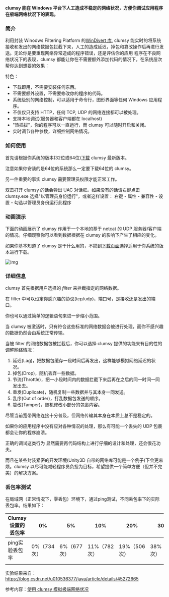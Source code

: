 **clumsy 能在 Windows 平台下人工造成不稳定的网络状况，方便你调试应用程序在极端网络状况下的表现。**

### 简介

利用封装 Winodws Filtering Platform 的[WinDivert 库](http://reqrypt.org/windivert.html), clumsy 能实时的将系统接收和发出的网络数据包拦截下来，人工的造成延迟，掉包和篡改操作后再进行发送。无论你是要重现网络异常造成的程序错误，还是评估你的应用 程序在不良网络状况下的表现，clumsy 都能让你在不需要额外添加代码的情况下，在系统层次帮你达到想要的效果：

特色：     

- 下载即用，不需要安装任何东西。
- 不需要额外设置，不需要修改你的程序的代码。
- 系统级别的网络控制，可以适用于命令行，图形界面等任何 Windows 应用程序。
- 不仅仅只支持 HTTP，任何 TCP, UDP 的网络连接都可以被处理。
- 支持本地调试(服务器和客户端都在 localhost)
- "热插拔"，你的程序可以一直运行，而 clumsy 可以随时开启和关闭。
- 实时调节各种参数，详细控制网络情况。

### 如何使用

首先请根据你系统的版本(32位或64位)[下载](http://jagt.github.io/clumsy/cn/download.html) clumsy 最新版本。

注意如果你安装的是64位的系统那么一定要下载64位的 clumsy。

另一件重要的事实 clumsy 需要管理员权限才能正常工作。

双击打开 clumsy 的话会弹出 UAC 对话框。如果没有的话请右键点击 clumsy.exe 选择"以管理员身份运行"，或者这样设置： 右键 - 属性 - 兼容性 - 设置 - 勾选以管理员身份运行此程序 

### 动画演示

下面的动画展示了 clumsy 作用于一个本地的基于 netcat 的 UDP 服务器/客户端的情况。仔细观察你可以看到数据根据在 clumsy 的影响下产生了相应的变化。      

如果你基本知道了 clumsy 是干什么用的，不妨到[下载页面](http://jagt.github.io/clumsy/cn/download)选择适用于你系统的版本进行下载。

![img](http://static.oschina.net/uploads/img/201411/14065843_PsSP.gif)

### 详细信息

clumsy 首先根据用户选择的 *filter* 来拦截指定的网络数据。

在 filter 中可以设定你感兴趣的协议(tcp/udp)，端口号，是接收还是发出的端口。

你也可以通过简单的逻辑语句来进一步缩小范围。

当 clumsy 被激活时，只有符合这些标准的网络数据会被进行处理，而你不感兴趣的数据仍然会由系统正常传输。

当被 filter 的网络数据包被拦截后，你可以选择 clumsy 提供的功能来有目的性的调整网络情况：

1. 延迟(Lag)，把数据包缓存一段时间后再发出，这样能够模拟网络延迟的状况。
2. 掉包(Drop)，随机丢弃一些数据。
3. 节流(Throttle)，把一小段时间内的数据拦截下来后再在之后的同一时间一同发出去。
4. 重发(Duplicate)，随机复制一些数据并与其本身一同发送。
5. 乱序(Out of order)，打乱数据包发送的顺序。
6. 篡改(Tamper)，随机修改小部分的包裹内容。

尽管当前宽带网络连接十分普及，但网络传输其本身在本质上总不是稳定的。

如果你的应用程序中没有应对各种情况的处理，那么有可能一个丢失的 UDP 包裹都会让你的程序崩溃。

正确的调试这类行为       显然需要再代码结构上进行仔细的设计和处理，还会很花功夫。

而且在某些封装紧密的开发环境(Unity3D 自带的网络库可能是一个例子)下会更麻烦。clumsy 以尽可能减轻程序员负担为目标，希望提供一个简单方便（但并不完美）的解决方案。

### 丢包率测试

在局域网（正常情况下，零丢包）环境下，通过ping测试，不同丢包率下的实际丢包率。结果如下：

| Clumsy设置的丢包率 | 0%          | 5%          | 10%          | 20%          | 30%          | 40%          | 50%           | 60%          | 70%          | 80%          | 90%          |
| ------------------ | ----------- | ----------- | ------------ | ------------ | ------------ | ------------ | ------------- | ------------ | ------------ | ------------ | ------------ |
| ping实验丢包率     | 0%（734次） | 6%（677次） | 11%（782次） | 19%（506次） | 38%（725次） | 38%（725次） | 51%（1120次） | 58%（823次） | 70%（544次） | 84%（604次） | 91%（455次） |
|                    |             |             |              |              |              |              |               |              |              |              |              |

实验结果来自：https://blog.csdn.net/u010536377/java/article/details/45272665



参考内容：[使用 clumsy 模拟极端网络状况](https://blog.csdn.net/just__like/article/details/100659671)